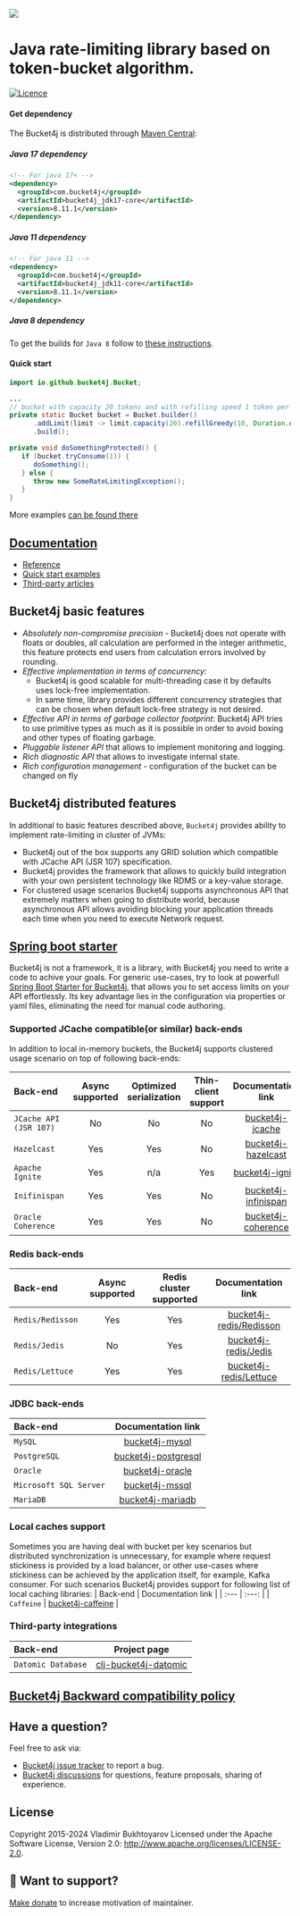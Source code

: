 ![](/asciidoc/src/main/docs/asciidoc/images/white-logo.png)

# Java rate-limiting library based on token-bucket algorithm.

[![Licence](https://img.shields.io/hexpm/l/plug.svg)](https://github.com/bucket4j/bucket4j/blob/master/LICENSE.txt)

#### Get dependency
The Bucket4j is distributed through [Maven Central](http://search.maven.org/):

##### Java 17 dependency
```xml
<!-- For java 17+ -->
<dependency>
  <groupId>com.bucket4j</groupId>
  <artifactId>bucket4j_jdk17-core</artifactId>
  <version>8.11.1</version>
</dependency>
```
##### Java 11 dependency
```xml
<!-- For java 11 -->
<dependency>
  <groupId>com.bucket4j</groupId>
  <artifactId>bucket4j_jdk11-core</artifactId>
  <version>8.11.1</version>
</dependency>
```
##### Java 8 dependency
To get the builds for `Java 8` follow to [these instructions](https://bucket4j.com/commercial/java8.html).

#### Quick start
```java
import io.github.bucket4j.Bucket;

...
// bucket with capacity 20 tokens and with refilling speed 1 token per each 6 second
private static Bucket bucket = Bucket.builder()
      .addLimit(limit -> limit.capacity(20).refillGreedy(10, Duration.ofMinutes(1)))
      .build();

private void doSomethingProtected() {
   if (bucket.tryConsume(1)) {
      doSomething();    
   } else {
      throw new SomeRateLimitingException();
   }
}
```
More examples [can be found there](https://bucket4j.github.io/8.11.1/toc.html#quick-start-examples)

## [Documentation](https://bucket4j.github.io)
* [Reference](https://bucket4j.github.io/8.11.1/toc.html)
* [Quick start examples](https://bucket4j.github.io/8.11.1/toc.html#quick-start-examples)
* [Third-party articles](https://bucket4j.github.io/#third-party-articles)

## Bucket4j basic features
* *Absolutely non-compromise precision* - Bucket4j does not operate with floats or doubles, all calculation are performed in the integer arithmetic, this feature protects end users from calculation errors involved by rounding.
* *Effective implementation in terms of concurrency*:
  - Bucket4j is good scalable for multi-threading case it by defaults uses lock-free implementation.
  - In same time, library provides different concurrency strategies that can be chosen when default lock-free strategy is not desired.
* *Effective API in terms of garbage collector footprint*: Bucket4j API tries to use primitive types as much as it is possible in order to avoid boxing and other types of floating garbage.
* *Pluggable listener API* that allows to implement monitoring and logging.
* *Rich diagnostic API* that allows to investigate internal state.
* *Rich configuration management* - configuration of the bucket can be changed on fly

## Bucket4j distributed features
In additional to basic features described above, ```Bucket4j``` provides ability to implement rate-limiting in cluster of JVMs:
- Bucket4j out of the box supports any GRID solution which compatible with JCache API (JSR 107) specification.
- Bucket4j provides the framework that allows to quickly build integration with your own persistent technology like RDMS or a key-value storage.
- For clustered usage scenarios Bucket4j supports asynchronous API that extremely matters when going to distribute world, because asynchronous API allows avoiding blocking your application threads each time when you need to execute Network request.

## [Spring boot starter](https://github.com/MarcGiffing/bucket4j-spring-boot-starter)
Bucket4j is not a framework, it is a library, with Bucket4j you need to write a code to achive your goals. 
For generic use-cases, try to look at powerfull [Spring Boot Starter for Bucket4j](https://github.com/MarcGiffing/bucket4j-spring-boot-starter), that allows you to set access limits on your API effortlessly. 
Its key advantage lies in the configuration via properties or yaml files, eliminating the need for manual code authoring.

### Supported JCache compatible(or similar) back-ends
In addition to local in-memory buckets, the Bucket4j supports clustered usage scenario on top of following back-ends:

| Back-end                   |  Async supported | Optimized serialization | Thin-client support |                               Documentation link                               |
| :---                       | :---:            | :---:                   |:-------------------:|:------------------------------------------------------------------------------:|
| ```JCache API (JSR 107)``` |  No              | No                      |         No          |     [bucket4j-jcache](https://bucket4j.github.io/8.7.0/toc.html#bucket4j-jcache)     |
| ```Hazelcast```            |  Yes             | Yes                     |         No          |  [bucket4j-hazelcast](https://bucket4j.github.io/8.7.0/toc.html#bucket4j-hazelcast)  |
| ```Apache Ignite```        |  Yes             | n/a                     |         Yes         |     [bucket4j-ignite](https://bucket4j.github.io/8.7.0/toc.html#bucket4j-ignite)     |
| ```Inifinispan```          |  Yes             | Yes                     |         No          | [bucket4j-infinispan](https://bucket4j.github.io/8.7.0/toc.html#bucket4j-infinispan) |
| ```Oracle Coherence```     |  Yes             | Yes                     |         No          |  [bucket4j-coherence](https://bucket4j.github.io/8.7.0/toc.html#bucket4j-coherence)  |

### Redis back-ends
| Back-end                   |  Async supported | Redis cluster supported |                                                      Documentation link                                                      |
| :---                       | :---:            |:-----------------------:|:----------------------------------------------------------------------------------------------------------------------------:|
| ```Redis/Redisson```       |  Yes             |           Yes           | [bucket4j-redis/Redisson](https://bucket4j.github.io/8.7.0/toc.html#example-of-bucket-instantiation-via-redissonbasedproxymanager) |
| ```Redis/Jedis```          |  No              |           Yes           |    [bucket4j-redis/Jedis](https://bucket4j.github.io/8.7.0/toc.html#example-of-bucket-instantiation-via-jedisbasedproxymanager)    |
| ```Redis/Lettuce```        |  Yes             |           Yes           |   [bucket4j-redis/Lettuce](https://bucket4j.github.io/8.7.0/toc.html#example-of-bucket-instantiation-via-lettucebasedproxymanager) |

### JDBC back-ends
| Back-end                   |                                     Documentation link                                      |
|:---------------------------|:-------------------------------------------------------------------------------------------:|
| ```MySQL```                |       [bucket4j-mysql](https://bucket4j.github.io/8.11.1/toc.html#mysql-integration)        |
| ```PostgreSQL```           |  [bucket4j-postgresql](https://bucket4j.github.io/8.11.1/toc.html#postgresql-integration)   |
| ```Oracle```               |      [bucket4j-oracle](https://bucket4j.github.io/8.11.1/toc.html#oracle-integration)       |
| ```Microsoft SQL Server``` | [bucket4j-mssql](https://bucket4j.github.io/8.11.1/toc.html#microsoftsqlserver-integration) |
| ```MariaDB```              |     [bucket4j-mariadb](https://bucket4j.github.io/8.11.1/toc.html#mariadb-integration)      |


### Local caches support
Sometimes you are having deal with bucket per key scenarios but distributed synchronization is unnecessary, for example where request stickiness is provided by a load balancer, or other use-cases where stickiness can be achieved by the application itself, for example, Kafka consumer. For such scenarios Bucket4j provides support for following list of local caching libraries:
| Back-end                      | Documentation link      |
| :---                          | :---:                   |
| ```Caffeine```                | [bucket4j-caffeine](https://github.com/bucket4j/bucket4j/blob/7.3/bucket4j-caffeine/src/main/java/io/github/bucket4j/caffeine/CaffeineProxyManager.java)      |

### Third-party integrations
| Back-end                      |                               Project page                               |
| :---                          |:------------------------------------------------------------------------:|
| ```Datomic Database```        | [clj-bucket4j-datomic](https://github.com/fr33m0nk/clj-bucket4j-datomic) |

## [Bucket4j Backward compatibility policy](backward-compatibility-policy.md)

## Have a question?
Feel free to ask via:
* [Bucket4j issue tracker](https://github.com/bucket4j/bucket4j/issues/new) to report a bug.
* [Bucket4j discussions](https://github.com/bucket4j/bucket4j/discussions) for questions, feature proposals, sharing of experience.

## License
Copyright 2015-2024 Vladimir Bukhtoyarov
Licensed under the Apache Software License, Version 2.0: <http://www.apache.org/licenses/LICENSE-2.0>.

## :beer: Want to support?
[Make donate](https://app.lava.top/ru/2716741203?donate=open) to increase motivation of maintainer.

